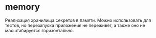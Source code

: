 memory
====================

Реализация хранилища секретов в памяти.
Можно использовать для тестов, но перезапуска приложения не переживёт, а
также оно не масштабируется горизонтально.
